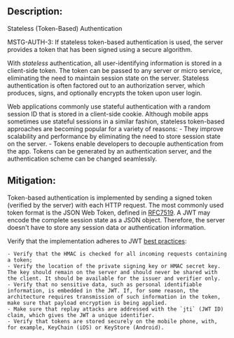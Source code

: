 ## Description:

Stateless (Token-Based) Authentication

MSTG-AUTH-3: If stateless token-based authentication is used, the server provides a token that has been signed using a secure algorithm.

With *stateless* authentication, all user-identifying information is stored in a client-side token. The token can be passed to any server or micro service, eliminating the need to maintain session state on the server. Stateless authentication is often factored out to an authorization server, which produces, signs, and optionally encrypts the token upon user login.

Web applications commonly use stateful authentication with a random session ID that is stored in a client-side cookie. Although mobile apps sometimes use stateful sessions in a similar fashion, stateless token-based approaches are becoming popular for a variety of reasons:
	- They improve scalability and performance by eliminating the need to store session state on the server.
	- Tokens enable developers to decouple authentication from the app. Tokens can be generated by an authentication server, and the authentication scheme can be changed seamlessly.


## Mitigation:

Token-based authentication is implemented by sending a signed token (verified by the server) with each HTTP request. The most commonly used token format is the JSON Web Token, defined in [RFC7519](https://tools.ietf.org/html/rfc7519 "RFC7519"). A JWT may encode the complete session state as a JSON object. Therefore, the server doesn't have to store any session data or authentication information.

Verify that the implementation adheres to JWT [best practices](https://stormpath.com/blog/jwt-the-right-way "JWT the right way"):

	- Verify that the HMAC is checked for all incoming requests containing a token;
	- Verify the location of the private signing key or HMAC secret key. The key should remain on the server and should never be shared with the client. It should be available for the issuer and verifier only.
	- Verify that no sensitive data, such as personal identifiable information, is embedded in the JWT. If, for some reason, the architecture requires transmission of such information in the token, make sure that payload encryption is being applied. 
	- Make sure that replay attacks are addressed with the `jti` (JWT ID) claim, which gives the JWT a unique identifier.
	- Verify that tokens are stored securely on the mobile phone, with, for example, KeyChain (iOS) or KeyStore (Android).
